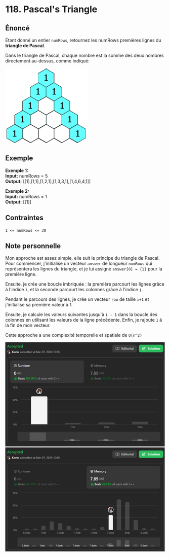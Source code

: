 # 118. Pascal's Triangle

## Énoncé

Étant donné un entier `numRows`, retournez les numRows premières lignes du **triangle de Pascal**.

Dans le triangle de Pascal, chaque nombre est la somme des deux nombres directement au-dessus, comme indiqué:

<img src="../imgs/0118-img1.gif"/>

## Exemple

**Exemple 1:**  
**Input:** numRows = 5  
**Output:** [[1],[1,1],[1,2,1],[1,3,3,1],[1,4,6,4,1]]

**Exemple 2:**  
**Input:** numRows = 1  
**Output:** [[1]]

## Contraintes

`1 <= numRows <= 30`

## Note personnelle

Mon approche est assez simple, elle suit le principe du triangle de Pascal. Pour commencer, j'initialise un vecteur `answer` de longueur `numRows` qui représentera les lignes du triangle, et je lui assigne `answer[0] = {1}` pour la première ligne.

Ensuite, je crée une boucle imbriquée : la première parcourt les lignes grâce à l'indice `i`, et la seconde parcourt les colonnes grâce à l'indice `j`.

Pendant le parcours des lignes, je crée un vecteur `row` de taille `i+1` et j'initialise sa première valeur à 1.

Ensuite, je calcule les valeurs suivantes jusqu'à `i - 1` dans la boucle des colonnes en utilisant les valeurs de la ligne précédente. Enfin, je rajoute `1` à la fin de mon vecteur.

Cette approche a une complexité temporelle et spatiale de `O(n^2)`

<img src="../imgs/0118-runtime.png"/>
<img src="../imgs/0118-memory.png"/>
